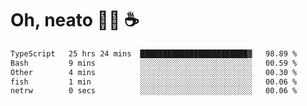 # Oh, neato 🧑‍💻 ☕

<!--START_SECTION:waka-->

```txt
TypeScript   25 hrs 24 mins  ████████████████████████▓   98.89 %
Bash         9 mins          ░░░░░░░░░░░░░░░░░░░░░░░░░   00.59 %
Other        4 mins          ░░░░░░░░░░░░░░░░░░░░░░░░░   00.30 %
fish         1 min           ░░░░░░░░░░░░░░░░░░░░░░░░░   00.06 %
netrw        0 secs          ░░░░░░░░░░░░░░░░░░░░░░░░░   00.06 %
```

<!--END_SECTION:waka-->
